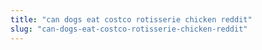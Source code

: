 ```yaml
---
title: "can dogs eat costco rotisserie chicken reddit"
slug: "can-dogs-eat-costco-rotisserie-chicken-reddit"
---
```


